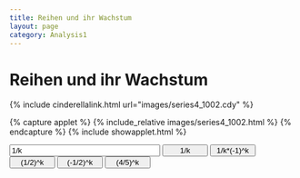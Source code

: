 ```yaml
---
title: Reihen und ihr Wachstum
layout: page
category: Analysis1
---
```


# Reihen und ihr Wachstum
<SCRIPT language="JavaScript">
		function doScript(c)
		{
			document.Cindy.doCindyScript(c);
		};
               cc='"';
               Text0.val='1/k';
</SCRIPT>





<!--
{% capture applet %} {% include_relative images/series4_1002.html %} {% endcapture %}
{% include showapplet.html %}
-->

{% include cinderellalink.html url="images/series4_1002.cdy" %}

{% capture applet %} {% include_relative images/series4_1002.html %} {% endcapture %}
{% include showapplet.html %}







<INPUT TYPE="Text0.val" NAME="state2" VALUE="1/k" SIZE="30"  onkeypress="javascript:if (window.event.keyCode == 13){doScript('Text0.val='+cc+this.value+cc);text=this.value}">


<script type="text/javascript">
var statement=new Array()
statement[0]='(Text0.val="1/k";)'
statement[1]='(Text0.val="1/k*(-1)^k";)'
statement[2]='(Text0.val="(1/2)^k";)'
statement[3]='(Text0.val="(-1/2)^k";)'
statement[4]='(Text0.val="(4/5)^k";)'
</script>
 <INPUT type="button" value="1/k" style="width: 80px; " onclick="doScript(statement[0])">
 <INPUT type="button" value="1/k*(-1)^k" style="width: 80px; " onclick="doScript(statement[1])">
 <INPUT type="button" value="(1/2)^k" style="width: 80px; " onclick="doScript(statement[2])">
 <INPUT type="button" value="(-1/2)^k" style="width: 80px; " onclick="doScript(statement[3])">
 <INPUT type="button" value="(4/5)^k" style="width: 80px; " onclick="doScript(statement[4])">
